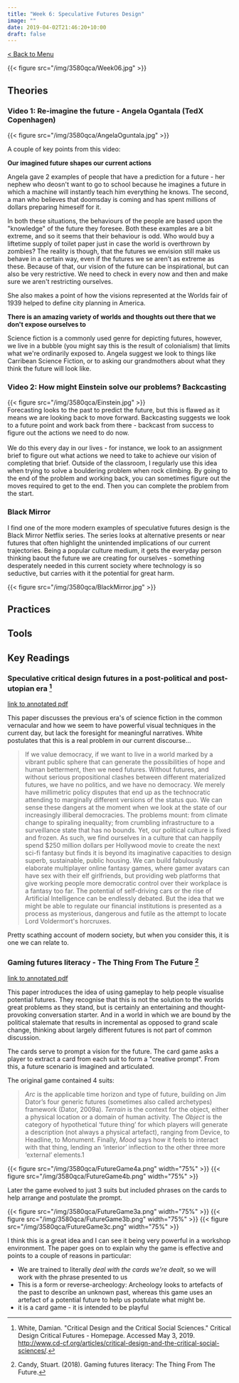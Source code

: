 ```yaml
---
title: "Week 6: Speculative Futures Design"
image: ""
date: 2019-04-02T21:46:20+10:00
draft: false
---
```

[< Back to Menu](/3580qca/)

{{< figure src="/img/3580qca/Week06.jpg" >}}

## Theories

### Video 1: Re-imagine the future - Angela Ogantala (TedX Copenhagen)

{{< figure src="/img/3580qca/AngelaOguntala.jpg" >}}

A couple of key points from this video:

**Our imagined future shapes our current actions**  

Angela gave 2 examples of people that have a prediction for a future - her nephew who deosn't want to go to school because he imagines a future in which a machine will instantly teach him everything he knows.  The second, a man who believes that doomsday is coming and has spent millions of dollars preparing himeself for it.  

In both these situations, the behaviours of the people are based upon the "knowledge" of the future they foresee.  Both these examples are a bit extreme, and so it seems that their behaviour is odd.  Who would buy a liftetime supply of toilet paper just in case the world is overthrown by zombies?  The reality is though, that the futures we envision still make us behave in a certain way, even if the futures we se aren't as extreme as these.  Because of that, our vision of the future can be inspirational, but can also be very restrictive.  We need to check in every now and then and make sure we aren't restricting ourselves.

She also makes a point of how the visions represented at the Worlds fair of 1939 helped to define city planning in America.

**There is an amazing variety of worlds and thoughts out there that we don't expose ourselves to**

Science fiction is a commonly used genre for depicting futures, however, we live in a bubble (you might say this is the result of colonialism) that limits what we're ordinarily exposed to.  Angela suggest we look to things like Carribean Science Fiction, or to asking our grandmothers about what they think the future will look like.


### Video 2: How might Einstein solve our problems? Backcasting

<div class="row">
    <div class="5u 12u$(medium)">
        {{< figure src="/img/3580qca/Einstein.jpg" >}}
    </div>
    <div class="7u 12u$(medium)">
        Forecasting looks to the past to predict the future, but this is flawed as it means we are looking back to move forward.  Backcasting suggests we look to a future point and work back from there - backcast from success to figure out the actions we need to do now. <br><br>
        We do this every day in our lives - for instance, we look to an assignment brief to figure out what actions we need to take to achieve our vision of completing that brief.  Outside of the classroom, I regularly use this idea when trying to solve a bouldering problem when rock climbing.  By going to the end of the problem and working back, you can sometimes figure out the moves required to get to the end.  Then you can complete the problem from the start.
    </div>
</div>


### Black Mirror

I find one of the more modern examples of speculative futures design is the Black Mirror Netflix series.  The series looks at alternative presents or near futures that often highlight the unintended implications of our current trajectories.  Being a popular culture medium, it gets the everyday person thinking baout the future we are creating for ourselves - something desperately needed in this current society where technology is so seductive, but carries with it the potential for great harm.

{{< figure src="/img/3580qca/BlackMirror.jpg" >}}


## Practices


## Tools 





## Key Readings

### Speculative critical design futures in a post-political and post-utopian era [^Utopian]

[link to annotated pdf](/img/3580qca/readings/wk6_speculative_critical_design_futures_in_a_post-political_and_post-utopian_era.pdf)

This paper discusses the previous era's of science fiction in the common vernacular and how we seem to have powerful visual techniques in the current day, but lack the foresight for meaningful narratives.  White postulates that this is a real problem in our current discourse...

> If we value democracy, if we want to live in a world marked by a vibrant public sphere that can generate the possibilities of hope and human betterment, then we need futures. Without futures, and without serious propositional clashes between different materialized futures, we have no politics, and we have no democracy. We merely have millimetric policy disputes that end up as the technocratic attending to marginally different versions of the status quo.
We can sense these dangers at the moment when we look at the state of our increasingly illiberal democracies. The problems mount: from climate change to spiraling inequality; from crumbling infrastructure to a surveillance state that has no bounds. Yet, our political culture is fixed and frozen. As such, we find ourselves in a culture that can happily spend $250 million dollars per Hollywood movie to create the next sci-fi fantasy but finds it is beyond its imaginative capacities to design superb, sustainable, public housing. We can build fabulously elaborate multiplayer online fantasy games, where gamer avatars can have sex with their elf girlfriends, but providing web platforms that give working people more democratic control over their workplace is a fantasy too far. The potential of self-driving cars or the rise of Artificial Intelligence can be endlessly debated. But the idea that we might be able to regulate our financial institutions is presented as a process as mysterious, dangerous and futile as the attempt to locate Lord Voldermort's horcruxes.

Pretty scathing account of modern society, but when you consider this, it is one we can relate to.

### Gaming futures literacy - The Thing From The Future [^GamingFuture]

[link to annotated pdf](/img/3580qca/readings/wk6_Gaming_futures_literacy-The_Thing_From_The_Future.pdf)

This paper introduces the idea of using gameplay to help people visualise potential futures.  They recognise that this is not the solution to the worlds great problems as they stand, but is certainly an entertaining and thought-provoking conversation starter.  And in a world in which we are bound by the political stalemate that results in incremental as opposed to grand scale change, thinking about largely different futures is not part of common discussion.

The cards serve to prompt a vision for the future.  The card game asks a player to extract a card from each suit to form a "creative prompt".  From this, a future scenario is imagined and articulated.


The original game contained 4 suits:

> _Arc_ is the applicable time horizon and type of future, building on Jim Dator’s four generic futures (sometimes also called archetypes) framework (Dator, 2009a). _Terrain_ is the context for the object, either a physical location or a domain of human activity. The _Object_ is the category of hypothetical ‘future thing’ for which players will generate a description (not always a physical artefact), ranging from Device, to Headline, to Monument. Finally, _Mood_ says how it feels to interact with that thing, lending an ‘interior’ inflection to the other three more ‘external’ elements.1

{{< figure src="/img/3580qca/FutureGame4a.png" width="75%" >}}
{{< figure src="/img/3580qca/FutureGame4b.png" width="75%" >}}

Later the game evolved to just 3 suits but included phrases on the cards to help arrange and postulate the prompt.

{{< figure src="/img/3580qca/FutureGame3a.png" width="75%" >}}
{{< figure src="/img/3580qca/FutureGame3b.png" width="75%" >}}
{{< figure src="/img/3580qca/FutureGame3c.png" width="75%" >}}

I think this is a great idea and I can see it being very powerful in a workshop environment.  The paper goes on to explain why the game is effective and points to a couple of reasons in particular:

+ We are trained to literally _deal with the cards we're dealt_, so we will work with the phrase presented to us
+ This is a form or reverse-archeology:  Archeology looks to artefacts of the past to describe an unknown past, whereas this game uses an artefact of a potential future to help us postulate what might be.
+ it is a card game - it is intended to be playful



[^Utopian]: White, Damian. "Critical Design and the Critical Social Sciences." Critical Design Critical Futures - Homepage. Accessed May 3, 2019. http://www.cd-cf.org/articles/critical-design-and-the-critical-social-sciences/.
[^GamingFuture]: Candy, Stuart. (2018). Gaming futures literacy: The Thing From The Future. 